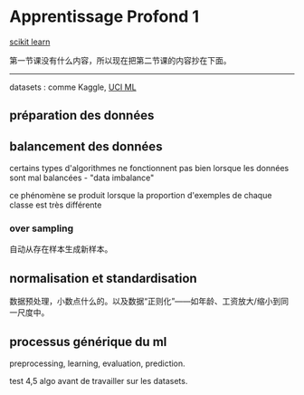 # Apprentissage Profond 1

[scikit learn](https://scikit-learn.org/stable/)

第一节课没有什么内容，所以现在把第二节课的内容抄在下面。

----

datasets : comme Kaggle, [UCI ML](https://archive.ics.uci.edu/ml/datasets.php)

## préparation des données

## balancement des données

certains types d'algorithmes ne fonctionnent pas bien lorsque les données sont mal balancées - "data imbalance"

ce phénomène se produit lorsque la proportion d'exemples de chaque classe est très différente

### over sampling

自动从存在样本生成新样本。

## normalisation et standardisation

数据预处理，小数点什么的。以及数据“正则化”——如年龄、工资放大/缩小到同一尺度中。

## processus générique du ml

preprocessing, learning, evaluation, prediction.

test 4,5 algo avant de travailler sur les datasets.
